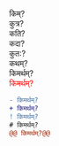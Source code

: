 किम्?  
कुत्र?  
कति?  
कदा?  
कुत:?  
कथम्?  
किमर्थम्?  
<span style="color: red;">किमर्थम्? </span>
```diff
- किमर्थम्? 
+ किमर्थम्?
! किमर्थम्?
# किमर्थम्?
@@ किमर्थम्?@@
```